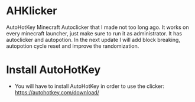 # AHKlicker
AutoHotKey Minecraft Autoclicker that I made not too long ago. It works on every minecraft launcher, just make sure to run it as administrator. It has autoclicker and autopotion. In the next update I will add block breaking, autopotion cycle reset and improve the randomization.

# Install AutoHotKey
- You will have to install AutoHotKey in order to use the clicker: https://autohotkey.com/download/
